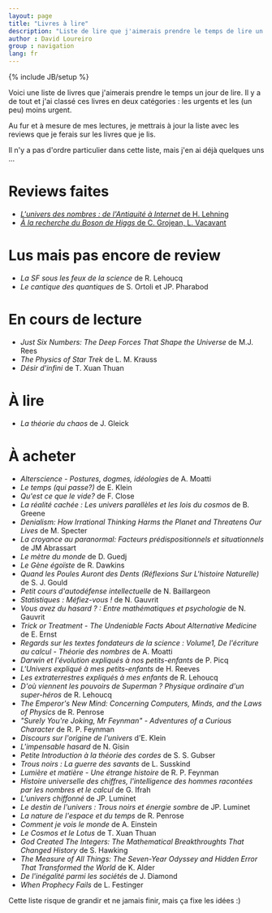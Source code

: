 ```yaml
---
layout: page
title: "Livres à lire"
description: "Liste de lire que j'aimerais prendre le temps de lire un jour :)"
author : David Loureiro
group : navigation
lang: fr
---
```

{% include JB/setup %}

Voici une liste de livres que j'aimerais prendre le temps un jour de lire. Il y a de tout et j'ai classé ces livres en deux catégories : les urgents et les (un peu) moins urgent.

Au fur et à mesure de mes lectures, je mettrais à jour la liste avec les reviews que je ferais sur les livres que je lis.

Il n'y a pas d'ordre particulier dans cette liste, mais j'en ai déjà quelques uns ...

# Reviews faites

 * [*L'univers des nombres : de l'Antiquité à Internet* de H. Lehning](http://testdriventrekkie.com/livre/2013/11/27/livre---lunivers-des-nombres--de-lantiquit--internet-de-h-lehning)
 * [*À la recherche du Boson de Higgs* de C. Grojean, L. Vacavant](http://testdriventrekkie.com/livre/2013/12/04/livre---la-recherche-du-boson-de-higgs)

# Lus mais pas encore de review

 * *La SF sous les feux de la science* de R. Lehoucq
 * *Le cantique des quantiques* de S. Ortoli et JP. Pharabod

# En cours de lecture

 * *Just Six Numbers: The Deep Forces That Shape the Universe* de M.J. Rees
 * *The Physics of Star Trek* de L. M. Krauss
 * *Désir d'infini* de T. Xuan Thuan

# À lire

 * *La théorie du chaos* de J. Gleick

# À acheter

 * *Alterscience - Postures, dogmes, idéologies* de A. Moatti
 * *Le temps (qui passe?)* de E. Klein
 * *Qu'est ce que le vide?* de F. Close
 * *La réalité cachée : Les univers parallèles et les lois du cosmos* de B. Greene
 * *Denialism: How Irrational Thinking Harms the Planet and Threatens Our Lives* de M. Specter
 * *La croyance au paranormal: Facteurs prédispositionnels et situationnels* de JM Abrassart
 * *Le mètre du monde* de D. Guedj
 * *Le Gène égoïste* de R. Dawkins
 * *Quand les Poules Auront des Dents (Réflexions Sur L'histoire Naturelle)* de S. J. Gould
 * *Petit cours d'autodéfense intellectuelle* de N. Baillargeon
 * *Statistiques : Méfiez-vous !* de N. Gauvrit
 * *Vous avez du hasard ? : Entre mathématiques et psychologie* de N. Gauvrit
 * *Trick or Treatment - The Undeniable Facts About Alternative Medicine* de E. Ernst
 * *Regards sur les textes fondateurs de la science : Volume1, De l'écriture au calcul - Théorie des nombres* de A. Moatti
 * *Darwin et l'évolution expliqués à nos petits-enfants* de P. Picq
 * *L'Univers expliqué à mes petits-enfants* de H. Reeves
 * *Les extraterrestres expliqués à mes enfants* de R. Lehoucq
 * *D'où viennent les pouvoirs de Superman ? Physique ordinaire d'un super-héros* de R. Lehoucq
 * *The Emperor's New Mind: Concerning Computers, Minds, and the Laws of Physics* de R. Penrose
 * *"Surely You're Joking, Mr Feynman" - Adventures of a Curious Character* de R. P. Feynman
 * *Discours sur l'origine de l'univers* d'E. Klein
 * *L'impensable hasard* de N. Gisin
 * *Petite Introduction à la théorie des cordes* de S. S. Gubser
 * *Trous noirs : La guerre des savants* de L. Susskind
 * *Lumière et matière - Une étrange histoire* de R. P. Feynman
 * *Histoire universelle des chiffres, l'intelligence des hommes racontées par les nombres et le calcul* de G. Ifrah
 * *L'univers chiffonné* de JP. Luminet
 * *Le destin de l'univers : Trous noirs et énergie sombre* de JP. Luminet
 * *La nature de l'espace et du temps* de R. Penrose
 * *Comment je vois le monde* de A. Einstein
 * *Le Cosmos et le Lotus* de T. Xuan Thuan
 * *God Created The Integers: The Mathematical Breakthroughts That Changed History* de S. Hawking
 * *The Measure of All Things: The Seven-Year Odyssey and Hidden Error That Transformed the World* de K. Alder
 * *De l'inégalité parmi les sociétés* de J. Diamond
 * *When Prophecy Fails* de L. Festinger

Cette liste risque de grandir et ne jamais finir, mais ça fixe les idées :)
